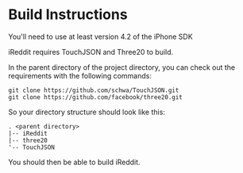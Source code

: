 Build Instructions
==================

You'll need to use at least version 4.2 of the iPhone SDK

iReddit requires TouchJSON and Three20 to build.

In the parent directory of the project directory, you can check out the requirements with the following commands:

    git clone https://github.com/schwa/TouchJSON.git
    git clone https://github.com/facebook/three20.git

So your directory structure should look like this:

    . <parent directory>
	|-- iReddit
	|-- three20
	'-- TouchJSON

You should then be able to build iReddit.

